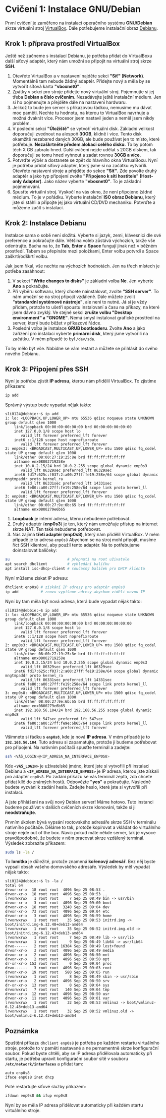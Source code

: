 # Cvičení 1: Instalace GNU/Debian

První  cvičení je zaměřeno na instalaci operačního systému **GNU/Debian** skrze virtuální stroj [VirtualBox](https://www.virtualbox.org/). Dále potřebujeme instalační obraz [Debianu](https://www.debian.org/).

## Krok 1: příprava prostředí VirtualBox

Ještě než začneme s instalací Debianu, je potřeba přidat do VirtualBoxu další síťový adaptér, který nám umožní se připojit na virtuální stroj skrze **SSH**.

1. Otevřete VirtualBox a v nastavení najděte sekci **"Síť" (Network)**. Momentálně tam nebude žádný adaptér. Přidejte nový a měla by se vytvořit síťová karta **"vboxnet0"**.
2. Zpátky v sekci pro stroje přidejte nový virtuální stroj. Pojemnujte si jej třeba **Debian a číslo cvičením**. Nezadávejte ještě instalační médium. Jen si ho pojmenujte a přejděte dále na nastavení hardwaru.
3. Jelikož to bude jen server s příkazovou řádkou, nemusíme mu dávat moc paměti. Nechte tu hodnotu, na kterou to VirtualBox navrhuje a možná dvakrát více. Procesor jsem nastavil jeden a neměl jsem nikdy problém.
4. V poslední sekci **"Úložiště"** se vytvoří virtuální disk. Základní velikost doporučuji zvednout na alespoň **30GB**, klidně i více. Tento disk okamžitě nezabared daných 30GB, ale bude používat jen to místo, které potřebuje. **Nezaškrtněte předem alokaci celého disku.** To by potom těch X GB zabralo hned. Další cvičení nejde udělat s 20GB diskem, tak doporučuji se tomu hned vyhnout a zadat rovnou **30GB a více**.
5. Potvrďte výběr a dostanete se zpět do hlavního okna VirtualBoxu. Nyní je potřeba přidat síťový adaptér, který jsme si na začátku vytvořili. Otevřete nastavení stroje a přejděte do sekce **"Síť"**. Zde povolte druhý adaptér a jako typ připojení zvolte **"Připojeno k síti hostitele" (Host-only Adapter)**. Jako název vyberte **"vboxnet0"**. To je základní pojmenování.
6. Spusťte virtuální stroj. Vyskočí na vás okno, že není připojeno žádné médium. To je v pořádku. Vyberte instalační **ISO obraz Debianu**, který jste si stáhli a připojte jej jako virtuální CD/DVD mechaniku. Potvrďte a můžeme začít s instalací.

## Krok 2: Instalace Debianu

Instalace sama o sobě není složitá. Vyberte si jazyk, zemi, klávesnici dle své preference a pokračujte dále. Většina voleb zůstává výchozích, takže vše odentrujte. Bacha na to, že **Tab**, **Enter** a **Space** fungují jinak než v běžném prostředí. Tabem se přepínáte mezi položkami, Enter volbu potvrdí a Space zaškrtí/odškrtí volbu.

Jak jsem říkal, vše nechte na výchozích hodnotách. Jen na třech místech je potřeba zasáhnout:

1. V sekcci **"Write changes to disks"** je základní volba **Ne**. Jen vyberte **Ano** a pokračujte.
2. Při výběru softwaru, který chcete nainstalovat, zvolte **"SSH server"**. To nám umožní se na stroj připojit vzdáleně. Dále můžete zvolit **"standardní systémové nástroje"**, ale není to nutné. Já si je vždy přidám, protože to ušetři spoustu instalovaní a času na příkazy, na které jsem dávno zvyklý.
Ve stejné sekci **zrušte volbu "Desktop environment" a "GNOME"**. Nemá smysl instalovat grafické prostředí na server, který bude běžet v příkazové řádce.
3. Poslední volba je instalace **GRUB bootloaderu**. Zvolte **Ano** a jako zařízení pro instalaci vyberte **primární disk**, který jsme vytvořili na začátku. V mém případě to byl `/dev/sda`.

To by mělo být vše. Nabídne se vám restart a můžete se přihlásit do svého nového Debianu.

## Krok 3: Připojení přes SSH

Nyní je potřeba zjistit **IP adresu**, kterou nám přidělil VirtualBox. To zjistíme příkazem:

```bash
ip add
```

Správný výstup bude vypadat nějak takto:

```plaintext
sli0124@debbie:~$ ip add
1: lo: <LOOPBACK,UP,LOWER_UP> mtu 65536 qdisc noqueue state UNKNOWN group default qlen 1000
    link/loopback 00:00:00:00:00:00 brd 00:00:00:00:00:00
    inet 127.0.0.1/8 scope host lo
       valid_lft forever preferred_lft forever
    inet6 ::1/128 scope host noprefixroute 
       valid_lft forever preferred_lft forever
2: enp0s3: <BROADCAST,MULTICAST,UP,LOWER_UP> mtu 1500 qdisc fq_codel state UP group default qlen 1000
    link/ether 08:00:27:19:25:8e brd ff:ff:ff:ff:ff:ff
    altname enx08002719258e
    inet 10.0.2.15/24 brd 10.0.2.255 scope global dynamic enp0s3
       valid_lft 86329sec preferred_lft 86329sec
    inet6 fd17:625c:f037:2:a00:27ff:fe19:258e/64 scope global dynamic mngtmpaddr proto kernel_ra 
       valid_lft 86331sec preferred_lft 14331sec
    inet6 fe80::a00:27ff:fe19:258e/64 scope link proto kernel_ll 
       valid_lft forever preferred_lft forever
3: enp0s8: <BROADCAST,MULTICAST,UP,LOWER_UP> mtu 1500 qdisc fq_codel state UP group default qlen 1000
    link/ether 08:00:27:9e:6b:65 brd ff:ff:ff:ff:ff:ff
    altname enx0800279e6b65
```

1. **Loopback** je interní adresa, kterou nebudeme potřebovat.  
2. Druhý adaptér (**enp0s3**) je ten, který nám umožňuje přístup na internet skrze NAT. Ten také nebudeme potřebovat.
3. Nás zajímá **třetí adaptér (enp0s8)**, který nám přidělil VirtualBox. V mém případě je to adresa `enp0s8` Abychom se na stroj mohl připojit, musíme říct SSH klientovi, aby použil tento adaptér. Na to potřebujeme doinstalovat balíčeky:

```bash
su                          # přepnutí na root uživatele
apt search dhclient         # vyhledání balíčku
apt install isc-dhcp-client # současný balíček pro DHCP klienta
```

Nyní můžeme získat IP adresu:

```bash
dhclient enp0s8 # získání IP adresy pro adaptér enp0s8
ip add          # znovu vypíšeme adresy abychom viděli novou IP
```

Nyní by tam měla být nová adresa, která bude vypadat nějak takto:

```plaintext
sli0124@debbie:~$ ip add
1: lo: <LOOPBACK,UP,LOWER_UP> mtu 65536 qdisc noqueue state UNKNOWN group default qlen 1000
    link/loopback 00:00:00:00:00:00 brd 00:00:00:00:00:00
    inet 127.0.0.1/8 scope host lo
       valid_lft forever preferred_lft forever
    inet6 ::1/128 scope host noprefixroute 
       valid_lft forever preferred_lft forever
2: enp0s3: <BROADCAST,MULTICAST,UP,LOWER_UP> mtu 1500 qdisc fq_codel state UP group default qlen 1000
    link/ether 08:00:27:19:25:8e brd ff:ff:ff:ff:ff:ff
    altname enx08002719258e
    inet 10.0.2.15/24 brd 10.0.2.255 scope global dynamic enp0s3
       valid_lft 86329sec preferred_lft 86329sec
    inet6 fd17:625c:f037:2:a00:27ff:fe19:258e/64 scope global dynamic mngtmpaddr proto kernel_ra 
       valid_lft 86331sec preferred_lft 14331sec
    inet6 fe80::a00:27ff:fe19:258e/64 scope link proto kernel_ll 
       valid_lft forever preferred_lft forever
3: enp0s8: <BROADCAST,MULTICAST,UP,LOWER_UP> mtu 1500 qdisc fq_codel state UP group default qlen 1000
    link/ether 08:00:27:9e:6b:65 brd ff:ff:ff:ff:ff:ff
    altname enx0800279e6b65
    inet 192.168.56.104/24 brd 192.168.56.255 scope global dynamic enp0s8
       valid_lft 547sec preferred_lft 547sec
    inet6 fe80::a00:27ff:fe9e:6b65/64 scope link proto kernel_ll 
       valid_lft forever preferred_lft forever
```

Všimnete si řádku s **`enp0s8`**, kde je nová **IP adresa**. V mém případě je to **`192.168.56.104`**. Tuto adresu si zapamatujte, protože ji budeme potřebovat pro připojení. Na nativním počítači spusťte terminál a zadejte:

```bash
ssh <VÁŠ_LOGIN>@<IP_ADRESA_NA_INTERFACE_ENP0S8>
```

Kde **`<VÁŠ_LOGIN>`** je uživatelské jméno, které jste si vytvořili při instalaci Debianu a **`<IP_ADRESA_NA_INTERFACE_ENP0S8>`** je IP adresa, kterou jste získali pro adaptér `enp0s8`. Po zadání příkazu se vás terminál zeptá, zda chcete přidat klíč do známých hostů. Odpovězte **"yes"** a pokračujte. Následně budete vyzváni k zadání hesla. Zadejte heslo, které jste si vytvořili při instalaci.

A jste přihlášeni na svůj nový Debian server! Máme hotovo. Tuto instanci budeme používat v dalších cvičeních skrze klonování, takže si ji **neodstraňujte**.

Prvním úkolem bývá vypsání rootovského adresáře skrze SSH v terminálu nativního počítače. Děláme to tak, protože kopírovat a vkládat do virtuálního stroje nejde out of the box. Navíc pokud máte někde server, tak je vysoce pravděpodobné, že budete v něm pracovat skrze vzdálený terminál. Výsledek zobrazíte příkazem:

```bash
sudo ls -la /
```

To **lomítko** je důležité, protože znamená **kořenový adresář**. Bez něj byste vypsali obsah vašeho domovského adresáře. Výsledek by měl vypadat nějak takto:

```plaintext
sli0124@debbie:~$ ls -la /
total 64
drwxr-xr-x  18 root root  4096 Sep 25 08:53 .
drwxr-xr-x  18 root root  4096 Sep 25 08:53 ..
lrwxrwxrwx   1 root root     7 Sep 25 08:49 bin -> usr/bin
drwxr-xr-x   3 root root  4096 Sep 25 09:00 boot
drwxr-xr-x  18 root root  3240 Sep 25 09:04 dev
drwxr-xr-x  73 root root  4096 Sep 25 09:04 etc
drwxr-xr-x   3 root root  4096 Sep 25 08:59 home
lrwxrwxrwx   1 root root    35 Sep 25 08:53 initrd.img -> boot/initrd.img-6.12.48+deb13-amd64
lrwxrwxrwx   1 root root    35 Sep 25 08:52 initrd.img.old -> boot/initrd.img-6.12.43+deb13-amd64
lrwxrwxrwx   1 root root     7 Sep 25 08:49 lib -> usr/lib
lrwxrwxrwx   1 root root     9 Sep 25 08:49 lib64 -> usr/lib64
drwx------   2 root root 16384 Sep 25 08:49 lost+found
drwxr-xr-x   3 root root  4096 Sep 25 08:49 media
drwxr-xr-x   2 root root  4096 Sep 25 08:50 mnt
drwxr-xr-x   2 root root  4096 Sep 25 08:50 opt
dr-xr-xr-x 153 root root     0 Sep 25 09:04 proc
drwx------   3 root root  4096 Sep 25 09:03 root
drwxr-xr-x  19 root root   580 Sep 25 09:05 run
lrwxrwxrwx   1 root root     8 Sep 25 08:49 sbin -> usr/sbin
drwxr-xr-x   2 root root  4096 Sep 25 08:50 srv
dr-xr-xr-x  13 root root     0 Sep 25 09:04 sys
drwxrwxrwt   7 root root   140 Sep 25 09:04 tmp
drwxr-xr-x  12 root root  4096 Sep 25 08:50 usr
drwxr-xr-x  11 root root  4096 Sep 25 09:01 var
lrwxrwxrwx   1 root root    32 Sep 25 08:53 vmlinuz -> boot/vmlinuz-6.12.48+deb13-amd64
lrwxrwxrwx   1 root root    32 Sep 25 08:52 vmlinuz.old -> boot/vmlinuz-6.12.43+deb13-amd64
```

## Poznámka

Spuštění příkazu `dhclient enp0s8` je potřeba po každém restartu virtuálního stroje, protože to v paměti nastavané a ne pernamentně skrze konfigurační soubor. Pokud byste chtěli, aby se IP adresa přidělovala automaticky při startu, je potřeba upravit konfigurační soubor sítě v souboru **`/etc/network/interfaces`** a přidat tam:

```plaintext
auto enp0s8
iface enp0s8 inet dhcp
```

Poté restartujte síťové služby příkazem:

```bash
ifdown enp0s8 && ifup enp0s8
```

Nyní by se měla IP adresa přidělovat automaticky při každém startu virtuálního stroje.
